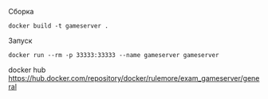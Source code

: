 Сборка
```
docker build -t gameserver .
```
Запуск
```
docker run --rm -p 33333:33333 --name gameserver gameserver
```
docker hub
https://hub.docker.com/repository/docker/rulemore/exam_gameserver/general
